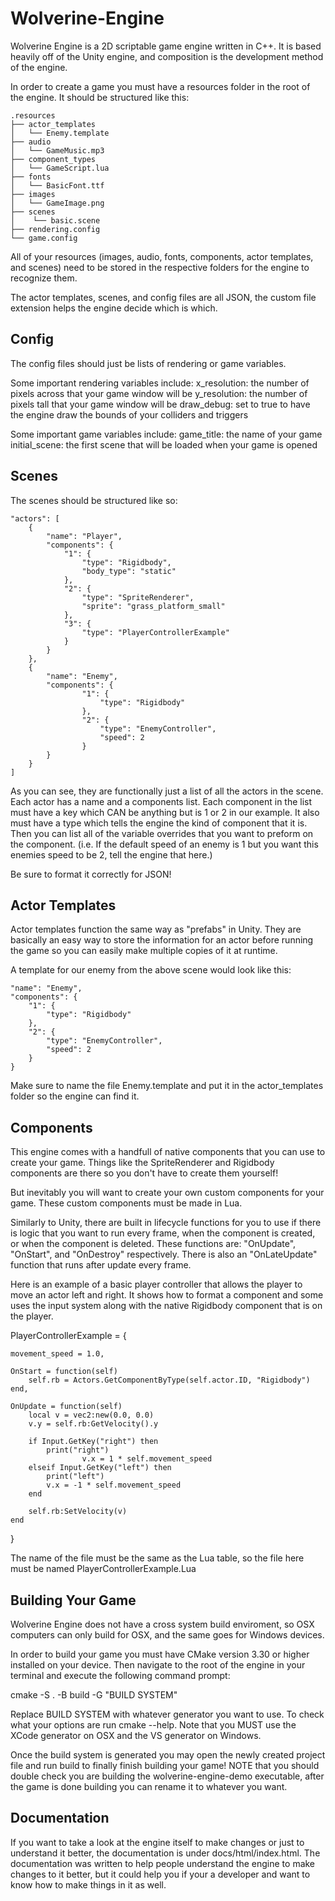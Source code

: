 # Wolverine-Engine

Wolverine Engine is a 2D scriptable game engine written in C++.
It is based heavily off of the Unity engine, and composition is the development method of the engine.

In order to create a game you must have a resources folder in the root of the engine. It should be structured like this:

	.resources
	├── actor_templates
	│   └── Enemy.template
	├── audio
	│   └── GameMusic.mp3
	├── component_types
	│   └── GameScript.lua
	├── fonts
	│   └── BasicFont.ttf
	├── images
	│   └── GameImage.png
	├── scenes
	│    └── basic.scene
	├── rendering.config
	└── game.config

All of your resources (images, audio, fonts, components, actor templates, and scenes) need to be stored in the respective folders for the engine to recognize them.

The actor templates, scenes, and config files are all JSON, the custom file extension helps the engine decide which is which.

## Config

The config files should just be lists of rendering or game variables.

Some important rendering variables include:
x_resolution: the number of pixels across that your game window will be
y_resolution: the number of pixels tall that your game window will be
draw_debug: set to true to have the engine draw the bounds of your colliders and triggers

Some important game variables include:
game_title: the name of your game
initial_scene: the first scene that will be loaded when your game is opened

## Scenes

The scenes should be structured like so:

	"actors": [
		{
			"name": "Player",
			"components": {
				"1": {
					"type": "Rigidbody",
					"body_type": "static"
				},
				"2": {
					"type": "SpriteRenderer",
					"sprite": "grass_platform_small"
				},
				"3": {
					"type": "PlayerControllerExample"
				}
			}
		},
		{
			"name": "Enemy",
			"components": {
					"1": {
						"type": "Rigidbody"
					},
					"2": {
						"type": "EnemyController",
						"speed": 2
					}
			}
		}
	]


As you can see, they are functionally just a list of all the actors in the scene.
Each actor has a name and a components list. Each component in the list must have a key which CAN be anything but is 1 or 2 in our example.
It also must have a type which tells the engine the kind of component that it is. Then you can list all of the variable overrides that you want to preform on the component.
(i.e. If the default speed of an enemy is 1 but you want this enemies speed to be 2, tell the engine that here.)

Be sure to format it correctly for JSON!

## Actor Templates

Actor templates function the same way as "prefabs" in Unity. They are basically an easy way to store the information for an actor before running the game so you can
easily make multiple copies of it at runtime.

A template for our enemy from the above scene would look like this:

	"name": "Enemy",
	"components": {
		"1": {
			"type": "Rigidbody"
		},
		"2": {
			"type": "EnemyController",
			"speed": 2
		}
	}


Make sure to name the file Enemy.template and put it in the actor_templates folder so the engine can find it.

## Components

This engine comes with a handfull of native components that you can use to create your game. Things like the SpriteRenderer and Rigidbody components are there so you don't
have to create them yourself!

But inevitably you will want to create your own custom components for your game. These custom components must be made in Lua.

Similarly to Unity, there are built in lifecycle functions for you to use if there is logic that you want to run every frame, when the component is created, or when the component is deleted.
These functions are: "OnUpdate", "OnStart", and "OnDestroy" respectively. There is also an "OnLateUpdate" function that runs after update every frame.

Here is an example of a basic player controller that allows the player to move an actor left and right. It shows how to format a component and some uses the input system along with the native Rigidbody component that is on the player.

PlayerControllerExample = {

	movement_speed = 1.0,

	OnStart = function(self)
		self.rb = Actors.GetComponentByType(self.actor.ID, "Rigidbody")
	end,

	OnUpdate = function(self)
		local v = vec2:new(0.0, 0.0)
		v.y = self.rb:GetVelocity().y

		if Input.GetKey("right") then
			print("right")
            		v.x = 1 * self.movement_speed
		elseif Input.GetKey("left") then
			print("left")
			v.x = -1 * self.movement_speed
		end
		
		self.rb:SetVelocity(v)
	end
}

The name of the file must be the same as the Lua table, so the file here must be named PlayerControllerExample.Lua

## Building Your Game

Wolverine Engine does not have a cross system build enviroment, so OSX computers can only build for OSX, and the same goes for Windows devices.

In order to build your game you must have CMake version 3.30 or higher installed on your device. Then navigate to the root of the engine in your terminal and execute the following command prompt:

cmake -S . -B build -G "BUILD SYSTEM"

Replace BUILD SYSTEM with whatever generator you want to use. To check what your options are run cmake --help.
Note that you MUST use the XCode generator on OSX and the VS generator on Windows.

Once the build system is generated you may open the newly created project file and run build to finally finish building your game!
NOTE that you should double check you are building the wolverine-engine-demo executable, after the game is done building you can rename it to whatever you want.

## Documentation

If you want to take a look at the engine itself to make changes or just to understand it better, the documentation is under docs/html/index.html.
The documentation was written to help people understand the engine to make changes to it better, but it could help you if your a developer and want to know how
to make things in it as well.
